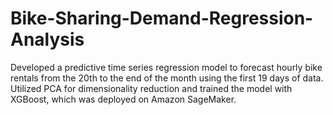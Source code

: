 # Bike-Sharing-Demand-Regression-Analysis
Developed a predictive time series regression model to forecast hourly bike rentals from the 20th to the end of the month using the first 19 days of data. Utilized PCA for dimensionality reduction and trained the model with XGBoost, which was deployed on Amazon SageMaker.
